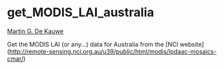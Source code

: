# get_MODIS_LAI_australia

[Martin G. De Kauwe](https://mdekauwe.github.io/)

Get the MODIS LAI (or any...) data for Australia from the [NCI website] (http://remote-sensing.nci.org.au/u39/public/html/modis/lpdaac-mosaics-cmar/)
